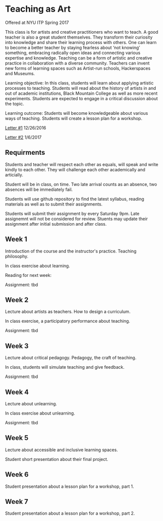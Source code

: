 # Teaching as Art
 
Offered at NYU ITP Spring 2017 

This class is for artists and creative practitioners who want to teach. A good teacher is also a great student themselves. They transform their curiosity into knowledge and share their learning process with others. One can learn to become a better teacher by staying fearless about ‘not knowing’ something, embracing radically open ideas and connecting various expertise and knowledge. Teaching can be a form of artistic and creative practice in collaboration with a diverse community. Teachers can invent new forms of learning spaces such as Artist-run schools, Hackerspaces and Museums.  

Learning objective: In this class, students will learn about applying artistic processes to teaching. Students will read about the history of artists in and out of academic institutions, Black Mountain College as well as more recent experiments. Students are expected to engage in a critical discussion about the topic.  

Learning outcome: Students will become knowledgeable about various ways of teaching. Students will create a lesson plan for a workshop. 


[Letter #1](https://github.com/tchoi8/teachingasart/blob/master/letter1.md) 12/26/2016  

[Letter #2](https://github.com/tchoi8/teachingasart/blob/master/letter2.md) 1/6/2017


## Requirments

Students and teacher will respect each other as equals, will speak and write kindly to each other. They will challenge each other academically and articially.  
 
Student will be in class, on time. Two late arrival counts as an absence, two absences will be immediately fail.

Students will use github repository to find the latest syllabus, reading materials as well as to submit their assignments. 

Students will submit their assignment by every Saturday 9pm. Late assignemnt will not be considered for review. Stuents may update their assignment after initial submission and after class. 

 
## Week 1

Introduction of the course and the instructor's practice. Teaching philosophy. 

In class exercise about learning.

Reading for next week: 

Assignment: tbd 

## Week 2

Lecture about artists as teachers. How to design a curriculum. 

In class exercise, a participatory performance about teaching.  

Assignment: tbd

## Week 3

Lecture about critical pedagogy. Pedagogy, the craft of teaching.  

In class, students will simulate teaching and give feedback. 

Assignment: tbd

## Week 4

Lecture about unlearning. 
  
In class exercise about unlearning.
 
Assignment: tbd

## Week 5

Lecture about accessible and inclusive learning spaces. 

Student short presentation about their final project. 


## Week 6

Student presentation about a lesson plan for a workshop, part 1. 

## Week 7

Student presentation about a lesson plan for a workshop, part 2. 

 